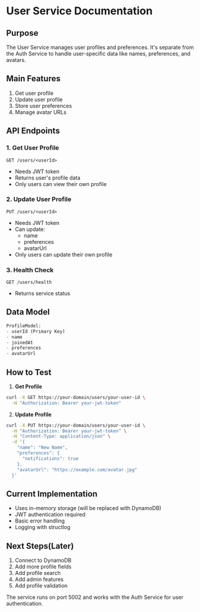 # User Service Documentation

## Purpose
The User Service manages user profiles and preferences. It's separate from the Auth Service to handle user-specific data like names, preferences, and avatars.

## Main Features
1. Get user profile
2. Update user profile
3. Store user preferences
4. Manage avatar URLs

## API Endpoints

### 1. Get User Profile
```
GET /users/<userId>
```
- Needs JWT token
- Returns user's profile data
- Only users can view their own profile

### 2. Update User Profile
```
PUT /users/<userId>
```
- Needs JWT token
- Can update:
  - name
  - preferences
  - avatarUrl
- Only users can update their own profile

### 3. Health Check
```
GET /users/health
```
- Returns service status

## Data Model
```python
ProfileModel:
- userId (Primary Key)
- name
- joinedAt
- preferences
- avatarUrl
```

## How to Test

1. **Get Profile**
```bash
curl -X GET https://your-domain/users/your-user-id \
  -H "Authorization: Bearer your-jwt-token"
```

2. **Update Profile**
```bash
curl -X PUT https://your-domain/users/your-user-id \
  -H "Authorization: Bearer your-jwt-token" \
  -H "Content-Type: application/json" \
  -d '{
    "name": "New Name",
    "preferences": {
      "notifications": true
    },
    "avatarUrl": "https://example.com/avatar.jpg"
  }'
```

## Current Implementation
- Uses in-memory storage (will be replaced with DynamoDB)
- JWT authentication required
- Basic error handling
- Logging with structlog

## Next Steps(Later)
1. Connect to DynamoDB
2. Add more profile fields
3. Add profile search
4. Add admin features
5. Add profile validation

The service runs on port 5002 and works with the Auth Service for user authentication.
